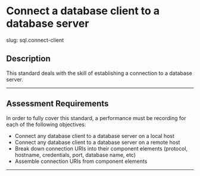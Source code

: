 
# Connect a database client to a database server

slug: sql.connect-client

## Description
This standard deals with the skill of establishing a connection to a database server.

---
## Assessment Requirements
In order to fully cover this standard, a performance must be recording for each of the following objectives:

- Connect any database client to a database server on a local host
- Connect any database client to a database server on a remote host
- Break down connection URIs into their component elements (protocol, hostname, credentials, port, database name, etc)
- Assemble connection URIs from component elements


---
